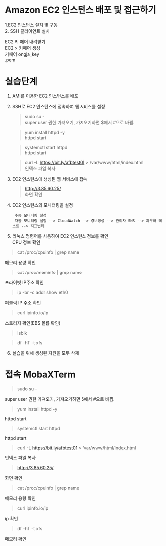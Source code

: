 
# Amazon EC2 인스턴스 배포 및 접근하기   
1.EC2 인스턴스 설치 및 구동   
2. SSH 클라이언트 설치   

EC2 키 페어 내려받기   
EC2 > 키페어 생성   
키페어 ongja_key   
.pem   
   
# 실습단계   
1. AMI를 이용한 EC2  인스턴스를 배포   
2. SSH로 EC2 인스턴스에 접속하여 웹 서비스를 설정   
   
    > sudo su -   
    super user 권한 가져오기, 가져오기하면 $에서 #으로 바뀜.   
   
    > yum install httpd -y   
    httpd start   
   
    > systemctl start httpd   
    httpd start   
   
    >curl -L https://bit.ly/afbtest01 > /var/www/html/index.html   
    인덱스 파일 복사   
   
   
3. EC2 인스턴스에 생성된 웹 서비스에 접속   
   
    >http://3.85.60.25/   
    화면 확인
   
4. EC2 인스턴스의 모니터링을 설정   
        
        수동 모니터링 설정   
        자동 모니터링 설정 --> CloudWatch --> 경보생성 --> 관리자 SNS --> 과부하 테스트 --> 지표변화   

5. 리눅스 명령어를 사용하여 EC2 인스턴스 정보를 확인   
  CPU 정보 확인   

  > cat /proc/cpuinfo | grep name   
   
  메모리 용량 확인   

  > cat /proc/meminfo | grep name   

  프라이빗 IP주소 확인   

  > ip -br -c addr show eth0   
   
  퍼블릭 IP 주소 확인   

  >curl ipinfo.io/ip   
   
  스토리지 확인(EBS 볼륨 확인)   
  
  > lsblk   
  
  > df -hT -t xfs   
   
6. 실습을 위해 생성된 자원을 모두 삭제   
   

   
# 접속 MobaXTerm   
> sudo su -   

super user 권한 가져오기, 가져오기하면 $에서 #으로 바뀜.   

   
> yum install httpd -y   

httpd start   
   
> systemctl start httpd   

httpd start   
   
>curl -L https://bit.ly/afbtest01 > /var/www/html/index.html 

인덱스 파일 복사   
   
>http://3.85.60.25/   

화면 확인   
   
> cat /proc/cpuinfo | grep name   

메모리 용량 확인   
   
>curl ipinfo.io/ip   

ip 확인   
   
>df -hT -t xfs   

메모리 확인   
